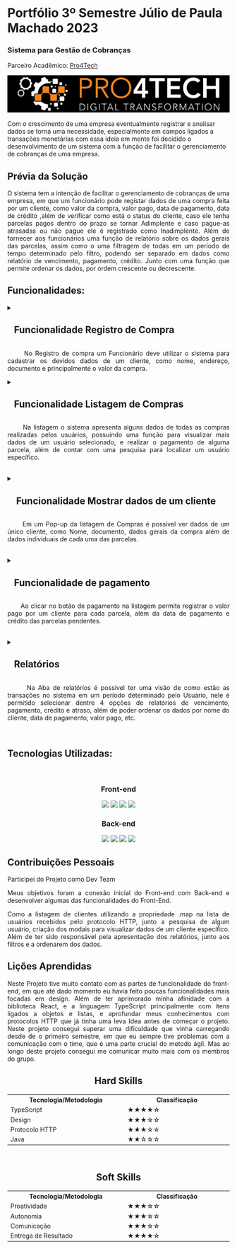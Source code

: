 # Portfólio 3º Semestre Júlio de Paula Machado 2023


<h3>Sistema para Gestão de Cobranças </h3>
<p align="justify">Parceiro Acadêmico: <a href="https://www.pro4tech.com.br">Pro4Tech</a></p>
<p align="center"><img src="assets//Pro4Tech.png" widht="20%"></img>

Com o crescimento de uma empresa eventualmente registrar e analisar dados se torna uma necessidade, especialmente em campos ligados a transações monetárias com essa ideia em mente foi decidido o desenvolvimento de um sistema com a função de facilitar o gerenciamento de cobranças de uma empresa. 

## Prévia da Solução

<p align="justify"> 
O sistema tem a intenção de facilitar o gerenciamento de cobranças de uma empresa, em que um funcionário pode registar dados de uma compra feita por um cliente, como valor da compra, valor pago, data de pagamento, data de crédito ,além de verificar como está o status do cliente, caso ele tenha parcelas pagos dentro do prazo se tornar Adimplente e caso pague-as atrasadas ou não pague ele é registrado como Inadimplente.
Além de fornecer aos funcionários uma função de relatório sobre os dados gerais das parcelas, assim como o uma filtragem de todas em um período de tempo determinado pelo filtro, podendo ser separado em dados como relatório de vencimento, pagamento, crédito. Junto com uma função que permite ordenar os dados, por ordem crescente ou decrescente.
  </p>

## Funcionalidades:

<details>
  <summary>
   <h2>&nbsp;&nbsp;&nbsp;Funcionalidade Registro de Compra </h2>
 </summary>

  <img width="100%" src="assets/funcionalidades/Cadastro.png">
 
</details>

<p align="justify"> 
&nbsp;&nbsp;&nbsp;&nbsp;&nbsp;&nbsp;No Registro de compra um Funcionário deve utilizar o sistema para cadastrar os devidos dados de um cliente, como nome, endereço, documento e principalmente o valor da compra.
</p>

<details>
  <summary>
    <h2> &nbsp;&nbsp;&nbsp;Funcionalidade Listagem de Compras </h2>
 </summary>

  <img width="100%" src="assets/funcionalidades/Listagem.png">

</details>

<p align="justify"> 
&nbsp;&nbsp;&nbsp;&nbsp;&nbsp;&nbsp;Na listagem o sistema apresenta alguns dados de todas as compras realizadas pelos usuários, possuindo uma função para visualizar mais dados de um usuário selecionado, e realizar o pagamento de alguma parcela, além de contar com uma pesquisa para localizar um usuário específico.
</p>

<br/>

<details>
  <summary>
    <h2>&nbsp;&nbsp;&nbsp; Funcionalidade Mostrar dados de um cliente</h2>
 </summary>

  <img width="100%" src="assets/funcionalidades/DadosCliente1.png">
  <img width="100%" src="assets/funcionalidades/DadosCliente2.png">

</details>
<p align="justify"> 
&nbsp;&nbsp;&nbsp;&nbsp;&nbsp;&nbsp;Em um Pop-up da listagem de Compras é possível ver dados de um único cliente, como Nome, documento, dados gerais da compra além de dados individuais de cada uma das parcelas.
</p>
<br/>

<details>
  <summary>
    <h2>&nbsp;&nbsp;&nbsp;Funcionalidade de pagamento</h2>
  </summary>

  <img width="100%" src="assets/funcionalidades/GerenciamentoTitulos1.png">
  <img width="100%" src="assets/funcionalidades/GerenciamentoTitulos2.png">

</details>
<p align="justify"> 
  &nbsp;&nbsp;&nbsp;&nbsp;&nbsp;&nbsp;Ao clicar no botão de pagamento na listagem permite registrar o valor pago por um cliente para cada parcela, além da data de pagamento e crédito das parcelas pendentes.
</p>
<br/>
<details>
  <summary>
    <h2>&nbsp;&nbsp;&nbsp;Relatórios</h2>
  </summary>

  <img width="100%" src="assets/funcionalidades/Relatorio.png">

</details>
<p align="justify"> 
&nbsp;&nbsp;&nbsp;&nbsp;&nbsp;&nbsp;Na Aba de relatórios é possível ter uma visão de como estão as transações no sistema em um período determinado pelo Usuário, nele é permitido selecionar dentre 4 opções de relatórios de vencimento, pagamento, crédito e atraso, além de poder ordenar os dados por nome do cliente, data de pagamento, valor pago, etc.
 </p>
<br/>



## Tecnologias Utilizadas:
<br/>
<h3 align="center">Front-end</h3>
<div align="center">
    <img src="https://img.shields.io/badge/React-20232A?style=for-the-badge&logo=react&logoColor=61DAFB"/>
    <img src="https://img.shields.io/badge/CSS3-1572B6?style=for-the-badge&logo=css3&logoColor=white"/>
    <img src="https://img.shields.io/badge/JavaScript-323330?style=for-the-badge&logo=javascript&logoColor=F7DF1E"/>
    <img src="https://img.shields.io/badge/TypeScript-007ACC?style=for-the-badge&logo=typescript&logoColor=white"/>
 </div>

 <h3 align="center">Back-end</h3>
 <div align="center">
    <img src="https://img.shields.io/badge/Spring-6DB33F?style=for-the-badge&logo=spring&logoColor=white"/>
    <img src="https://img.shields.io/badge/Java-007396?style=for-the-badge&logo=java&logoColor=white"/>
    <img src="https://img.shields.io/badge/Eclipse-2C2255?style=for-the-badge&logo=eclipse&logoColor=white"/>
    <img src="https://img.shields.io/badge/Lombok-BCB88D?style=for-the-badge&logo=lombok&logoColor=white"/>

</div>

## Contribuições Pessoais 

Participei do Projeto como Dev Team
<p align="justify"> 
Meus objetivos foram a conexão inicial do Front-end com Back-end e desenvolver algumas das funcionalidades do Front-End.
 </p>
<p align="justify"> 
Como a listagem de clientes utilizando a propriedade .map na lista de usuários recebidos pelo protocolo HTTP, junto a pesquisa de algum usuário,
criação dos modais para visualizar dados de um cliente específico.
Além de ter sido responsável pela apresentação dos relatórios, junto aos filtros e a ordenarem dos dados.
</p>

## Lições Aprendidas

<p align="justify"> 
Neste Projeto tive muito contato com as partes de funcionalidade do front-end, em que até dado momento eu havia feito poucas funcionalidades mais focadas em design. Além de ter aprimorado minha afinidade com a biblioteca React, e a linguagem TypeScript principalmente com itens ligados a objetos e listas, e aprofundar meus conhecimentos com protocolos HTTP que já tinha uma leva Idea antes de começar o projeto. Neste projeto consegui superar uma dificuldade que vinha carregando desde de o primeiro semestre, em que eu sempre tive problemas com a comunicação com o time, que é uma parte crucial do metodo ágil. Mas ao longo deste projeto consegui me comunicar muito mais com os membros do grupo.  
 </p> 
 
<div align="center">


 <h2> Hard Skills</h2>

<table align="center">
  <tr>
    <th width="300px">Tecnologia/Metodologia</th>
    <th width="300px">Classificação</th>
  </tr>
  <tr>
    <td>TypeScript</td>
    <td>★★★★☆</td>
  </tr>
  <tr>
    <td>Design</td>
    <td>★★★☆☆</td>
  </tr>
  <tr>
    <td>Protocolo HTTP</td>
    <td>★★★☆☆</td>
  </tr>
  <tr>
    <td>Java</td>
    <td>★★☆☆☆</td>
  </tr>
</table>

  <br/>
 <h2> Soft Skills </h2>

<table align="center">
  <tr>
    <th width="300px">Tecnologia/Metodologia</th>
    <th width="300px">Classificação</th>
  </tr>
  <tr>
    <td>Proatividade</td>
    <td>★★★☆☆</td>
  </tr>
  <tr>
    <td>Autonomia</td>
    <td>★★★☆☆</td>
  </tr>
  <tr>
    <td>Comunicação</td>
    <td>★★★☆☆</td>
  </tr>
  <tr>
    <td>Entrega de Resultado</td>
    <td>★★★★☆</td>
  </tr>
</table>
</div>
</div>
  
